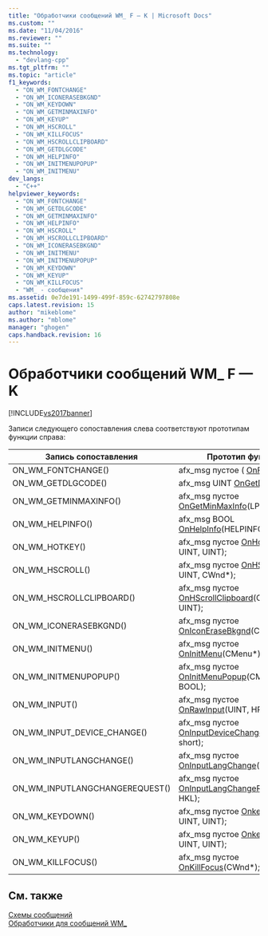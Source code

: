 ```yaml
---
title: "Обработчики сообщений WM_ F — K | Microsoft Docs"
ms.custom: ""
ms.date: "11/04/2016"
ms.reviewer: ""
ms.suite: ""
ms.technology: 
  - "devlang-cpp"
ms.tgt_pltfrm: ""
ms.topic: "article"
f1_keywords: 
  - "ON_WM_FONTCHANGE"
  - "ON_WM_ICONERASEBKGND"
  - "ON_WM_KEYDOWN"
  - "ON_WM_GETMINMAXINFO"
  - "ON_WM_KEYUP"
  - "ON_WM_HSCROLL"
  - "ON_WM_KILLFOCUS"
  - "ON_WM_HSCROLLCLIPBOARD"
  - "ON_WM_GETDLGCODE"
  - "ON_WM_HELPINFO"
  - "ON_WM_INITMENUPOPUP"
  - "ON_WM_INITMENU"
dev_langs: 
  - "C++"
helpviewer_keywords: 
  - "ON_WM_FONTCHANGE"
  - "ON_WM_GETDLGCODE"
  - "ON_WM_GETMINMAXINFO"
  - "ON_WM_HELPINFO"
  - "ON_WM_HSCROLL"
  - "ON_WM_HSCROLLCLIPBOARD"
  - "ON_WM_ICONERASEBKGND"
  - "ON_WM_INITMENU"
  - "ON_WM_INITMENUPOPUP"
  - "ON_WM_KEYDOWN"
  - "ON_WM_KEYUP"
  - "ON_WM_KILLFOCUS"
  - "WM_ - сообщения"
ms.assetid: 0e7de191-1499-499f-859c-62742797808e
caps.latest.revision: 15
author: "mikeblome"
ms.author: "mblome"
manager: "ghogen"
caps.handback.revision: 16
---
```

# Обработчики сообщений WM_ F — K
[!INCLUDE[vs2017banner](../../assembler/inline/includes/vs2017banner.md)]

Записи следующего сопоставления слева соответствуют прототипам функции справа:  
  
|Запись сопоставления|Прототип функции|  
|--------------------------|----------------------|  
|ON\_WM\_FONTCHANGE\(\)|afx\_msg пустое \( [OnFontChange](../Topic/CWnd::OnFontChange.md)\);|  
|ON\_WM\_GETDLGCODE\(\)|afx\_msg UINT [OnGetDlgCode](../Topic/CWnd::OnGetDlgCode.md)\(\);|  
|ON\_WM\_GETMINMAXINFO\(\)|afx\_msg пустое [OnGetMinMaxInfo](../Topic/CWnd::OnGetMinMaxInfo.md)\(LPPOINT\);|  
|ON\_WM\_HELPINFO\(\)|afx\_msg BOOL [OnHelpInfo](../Topic/CWnd::OnHelpInfo.md)\(HELPINFO\*\);|  
|ON\_WM\_HOTKEY\(\)|afx\_msg пустое [OnHotKey](../Topic/CWnd::OnHotKey.md)\(UINT, UINT, UINT\);|  
|ON\_WM\_HSCROLL\(\)|afx\_msg пустое [OnHScroll](../Topic/CWnd::OnHScroll.md)\(UINT, UINT, CWnd\*\);|  
|ON\_WM\_HSCROLLCLIPBOARD\(\)|afx\_msg пустое [OnHScrollClipboard](../Topic/CWnd::OnHScrollClipboard.md)\(CWnd\*, UINT, UINT\);|  
|ON\_WM\_ICONERASEBKGND\(\)|afx\_msg пустое [OnIconEraseBkgnd](../Topic/CWnd::OnIconEraseBkgnd.md)\(CDC\*\);|  
|ON\_WM\_INITMENU\(\)|afx\_msg пустое [OnInitMenu](../Topic/CWnd::OnInitMenu.md)\(CMenu\*\);|  
|ON\_WM\_INITMENUPOPUP\(\)|afx\_msg пустое [OnInitMenuPopup](../Topic/CWnd::OnInitMenuPopup.md)\(CMenu\*, UINT, BOOL\);|  
|ON\_WM\_INPUT\(\)|afx\_msg пустое [OnRawInput](../Topic/CWnd::OnRawInput.md)\(UINT, HRAWINPUT\);|  
|ON\_WM\_INPUT\_DEVICE\_CHANGE\(\)|afx\_msg пустое [OnInputDeviceChange](../Topic/CWnd::OnInputDeviceChange.md)\(unsigned short\);|  
|ON\_WM\_INPUTLANGCHANGE\(\)|afx\_msg пустое [OnInputLangChange](../Topic/CWnd::OnInputLangChange.md)\(БАЙТ, UINT\);|  
|ON\_WM\_INPUTLANGCHANGEREQUEST\(\)|afx\_msg пустое [OnInputLangChangeRequest](../Topic/CWnd::OnInputLangChangeRequest.md)\(UINT, HKL\);|  
|ON\_WM\_KEYDOWN\(\)|afx\_msg пустое [Onkeydown](../Topic/CWnd::OnKeyDown.md)\(UINT, UINT, UINT\);|  
|ON\_WM\_KEYUP\(\)|afx\_msg пустое [Onkeyup](../Topic/CWnd::OnKeyUp.md)\(UINT, UINT, UINT\);|  
|ON\_WM\_KILLFOCUS\(\)|afx\_msg пустое [OnKillFocus](../Topic/CWnd::OnKillFocus.md)\(CWnd\*\);|  
  
## См. также  
 [Схемы сообщений](../../mfc/reference/message-maps-mfc.md)   
 [Обработчики для сообщений WM\_](../../mfc/reference/handlers-for-wm-messages.md)